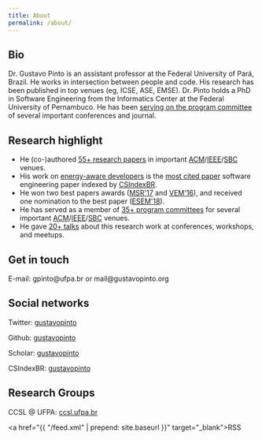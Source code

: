 ```yaml
---
title: About
permalink: /about/
---
```


## Bio

Dr. Gustavo Pinto is an assistant professor at the Federal University of Pará, Brazil. He works in intersection between people and code. His research has been published in top venues (eg, ICSE, ASE, EMSE). Dr. Pinto holds a PhD in Software Engineering from the Informatics Center at the Federal University of Pernambuco. He has been [serving on the program committee](/service) of several important conferences and journal.

## Research highlight

- He (co-)authored [55+ research papers](/publications) in important [ACM](https://www.acm.org/)/[IEEE](https://www.ieee.org/)/[SBC](http://sbc.org.br/) venues.
- His work on [energy-aware developers](http://gustavopinto.github.io/lost+found/msr2014.pdf) is the [most cited paper](https://medium.com/@csindexbr/top-10-most-cited-software-engineering-papers-by-brazilian-professors-2598a2d1954e) software engineering paper indexed by [CSIndexBR](http://csindexbr.org/).
- He won two best papers awards ([MSR'17](http://gustavopinto.github.io/lost+found/msr2017b.pdf) and [VEM'16](http://gustavopinto.github.io/lost+found/vem2017.pdf)), and received one nomination to the best paper ([ESEM'18](http://gustavopinto.github.io/lost+found/esem2018.pdf)).
- He has served as a member of [35+ program committees](/service) for several important [ACM](https://www.acm.org/)/[IEEE](https://www.ieee.org/)/[SBC](http://sbc.org.br/) venues.
- He gave [20+ talks](https://speakerdeck.com/gustavopinto/) about this research work at conferences, workshops, and meetups.

## Get in touch

E-mail: gpinto<span style="display:none">ignorethis</span>@ufpa.br or mail<span style="display:none">ignorethis</span>@gustavopinto.org

## Social networks

Twitter: [gustavopinto](https://twitter.com/gustavopinto)

Github: [gustavopinto](https://github.com/gustavopinto)

Scholar: [gustavopinto](https://scholar.google.com/citations?user=dOeggYMAAAAJ&hl=en)

CSIndexBR: [gustavopinto](http://csindexbr.org/authors.html?p=Gustavo-Pinto)

## Research Groups

CCSL @ UFPA: [ccsl.ufpa.br](http://ccsl.ufpa.br)

<a href="{{ "/feed.xml" | prepend: site.baseurl }}" target="_blank">RSS</a>
